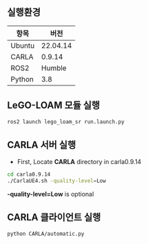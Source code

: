 ## 실행환경
| 항목       | 버전  |
|-----------|-------|
| Ubuntu     | 22.04.14 |
| CARLA    | 0.9.14 |
| ROS2      | Humble |
| Python    | 3.8   |

## LeGO-LOAM 모듈 실행
```bash
ros2 launch lego_loam_sr run.launch.py 
```

## CARLA 서버 실행
- First, Locate **CARLA** directory in carla0.9.14
```bash
cd carla0.9.14
./CarlaUE4.sh -quality-level=Low
```
**-quality-level=Low** is optional

## CARLA 클라이언트 실행
```bash
python CARLA/automatic.py
```
